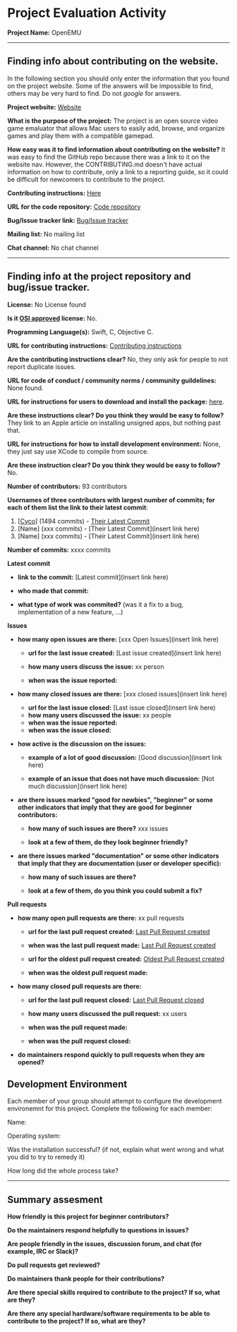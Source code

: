 # Project Evaluation Activity



__Project Name:__  OpenEMU

---

## Finding info about contributing on the website.

In the following section you should only enter the information that you
found on the project website. Some of the answers will be impossible to find, others
may be very hard to find. Do not _google_ for answers.

__Project website:__ [Website](https://openemu.org/)


__What is the purpose of the project:__ The project is an open source video game emaluator that allows Mac users to easily add, browse, and organize games and play them with a compatible gamepad.


__How easy was it to find information about contributing on the website?__ It was easy to find the GitHub repo because there was a link to it on the website nav. However, the CONTRIBUTING.md doesn't have actual information on how to contribute, only a link to a reporting guide, so it could be difficult for newcomers to contribute to the project.


__Contributing instructions:__ [Here](https://github.com/OpenEmu/OpenEmu/blob/master/CONTRIBUTING.md) 

__URL for the code repository:__ [Code repository](https://github.com/OpenEmu/OpenEmu)

__Bug/Issue tracker link:__ [Bug/Issue tracker](https://github.com/OpenEmu/OpenEmu/issues)

__Mailing list:__ No mailing list

__Chat channel:__ No chat channel


---

## Finding info at the project repository and bug/issue tracker.

__License:__ No License found

__Is it [OSI approved](https://opensource.org/licenses/alphabetical) license:__  No.

__Programming Language(s):__ Swift, C, Objective C.

__URL for contributing instructions:__ [Contributing instructions](https://github.com/OpenEmu/OpenEmu/blob/master/CONTRIBUTING.md)

__Are the contributing instructions clear?__ No, they only ask for people to not report duplicate issues. 


__URL for code of conduct / community norms / community guildelines:__ None found.

__URL for instructions for users to download and install the package:__  [here](https://openemu.org/). 


__Are these instructions clear? Do you think they would be easy to follow?__ They link to an Apple article on installing unsigned apps, but nothing past that.


__URL for instructions for how to install development environment:__ None, they just say use XCode to compile from source. 


__Are these instruction clear? Do you think they would be easy to follow?__ No.


__Number of contributors:__ 93 contributors


__Usernames of three contributors with largest number of commits; for
each of them list the link to their latest commit__:

1. [[Cyco](https://github.com/cyco)] (1494 commits) - [Their Latest Commit](https://github.com/OpenEmu/OpenEmu/commit/f233ec9a11d050b7b211bb7c795b011a2ebb801a) 
1. [Name] (xxx commits) - [Their Latest Commit](insert link here)
1. [Name] (xxx commits) - [Their Latest Commit](insert link here)


__Number of commits:__ xxxx commits

__Latest commit__ 

- __link to the commit:__ [Latest commit](insert link here)

- __who made that commit:__ 

- __what type of work was commited?__ (was it a fix to a bug, implementation of a new feature, ...)


__Issues__

- __how many open issues are there:__ [xxx Open Issues](insert link here)

    - __url for the last issue created:__ [Last issue created](insert link here)

    - __how many users discuss the issue:__ xx person
    
    - __when was the issue reported:__ 
    

- __how many closed issues are there:__ [xxx closed issues](insert link here)
    - __url for the last issue closed:__ [Last issue closed](insert link here)
    - __how many users discussed the issue:__ xx people
    - __when was the issue reported:__ 
    - __when was the issue closed:__ 

- __how active is the discussion on the issues:__ 

    - __example of a lot of good discussion:__ [Good discussion](insert link here)
    
    - __example of an issue that does not have much discussion:__ [Not much discussion](insert link here)



- __are there issues marked "good for newbies", "beginner" or some other indicators that imply that they are good for beginner contributors:__ 

    - __how many of such issues are there?__ xxx issues
    
    - __look at a few of them, do they look beginner friendly?__ 



- __are there issues marked "documentation" or some other indicators that imply that they are documentation (user or developer specific):__ 

    - __how many of such issues are there?__ 
    
    - __look at a few of them, do you think you could submit a fix?__ 



__Pull requests__

- __how many open pull requests are there:__ xx pull requests

    - __url for the last pull request created:__ [Last Pull Request created]()
    
    - __when was the last pull request made:__ [Last Pull Request created]()

    - __url for the oldest pull request created:__ [Oldest Pull Request created]()
    
    - __when was the oldest pull request made:__ 

- __how many closed pull requests are there:__ 

    - __url for the last pull request closed:__ [Last Pull Request closed]()
    
    - __how many users discussed the pull request:__ xx users
    
    - __when was the pull request made:__  
    
    - __when was the pull request closed:__ 
    

- __do maintainers respond quickly to pull requests when they are opened?__ 


## Development Environment 

Each member of your group should attempt to configure the development environemnt 
for this project. Complete the following for each member:

Name: 

Operating system: 

Was the installation successful? (if not, explain what went wrong and 
what you did to try to remedy it)

How long did the whole process take? 


---


## Summary assesment
__How friendly is this project for beginner contributors?__




__Do the maintainers respond helpfully to questions in issues?__



__Are people friendly in the issues, discussion forum, and chat (for example, IRC or Slack)?__




__Do pull requests get reviewed?__



__Do maintainers thank people for their contributions?__



__Are there special skills required to contribute to the project? If so, what are they?__



__Are there any special hardware/software requirements to be able to contribute to the project? If so, what are they?__
